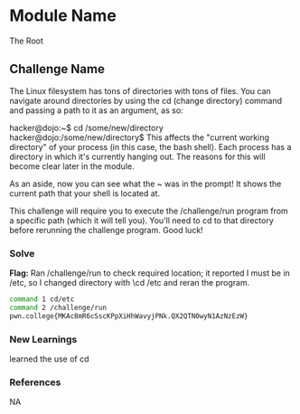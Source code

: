 # Module Name 
The Root

## Challenge Name
The Linux filesystem has tons of directories with tons of files. You can navigate around directories by using the cd (change directory) command and passing a path to it as an argument, as so:

hacker@dojo:~$ cd /some/new/directory
hacker@dojo:/some/new/directory$
This affects the "current working directory" of your process (in this case, the bash shell). Each process has a directory in which it's currently hanging out. The reasons for this will become clear later in the module.

As an aside, now you can see what the ~ was in the prompt! It shows the current path that your shell is located at.

This challenge will require you to execute the /challenge/run program from a specific path (which it will tell you). You'll need to cd to that directory before rerunning the challenge program. Good luck!

### Solve
**Flag:** 
Ran /challenge/run to check required location; it reported I must be in /etc, so I changed directory with \cd /etc and reran the program.
```bash
command 1 cd/etc
command 2 /challenge/run
pwn.college{MKAc8mR6cSscKPpXiHhWavyjPNk.QX2QTN0wyN1AzNzEzW}
```

### New Learnings
learned the use of cd
### References 
NA